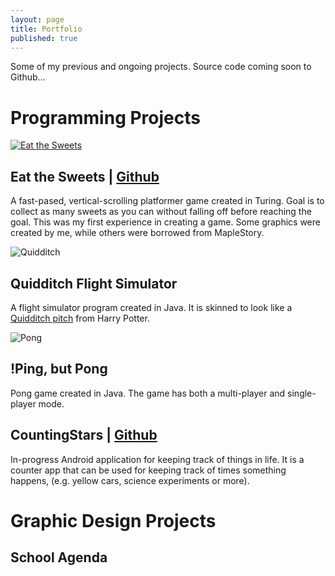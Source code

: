 ```yaml
---
layout: page
title: Portfolio
published: true
---
```


Some of my previous and ongoing projects. Source code coming soon to Github...

<!-- note to self: create gifs of gameplay when you rollover the images--->
<a name="programs"></a>
# Programming Projects 
<a name="sweets"></a>
[![Eat the Sweets](http://i.imgur.com/r6AaxjL.png)](https://github.com/polkabear/EatTheSweets)
## Eat the Sweets | [Github](https://github.com/polkabear/EatTheSweets) 
A fast-pased, vertical-scrolling platformer game created in Turing. Goal is to collect as many sweets as you can without falling off before reaching the goal. This was my first experience in creating a game. Some graphics were created by me, while others were borrowed from MapleStory.

![Quidditch](http://i.imgur.com/MG1rFYL.png)<a name="quidditch"></a>
## Quidditch Flight Simulator
A flight simulator program created in Java. It is skinned to look like a [Quidditch pitch](http://harrypotter.wikia.com/wiki/Quidditch) from Harry Potter. 

![Pong](http://i.imgur.com/j4heico.png)<a name="pong"></a>
## !Ping, but Pong
Pong game created in Java. The game has both a multi-player and single-player mode.

## CountingStars | [Github](https://github.com/polkabear/CountingStars)<a name="stars"></a>
In-progress Android application for keeping track of things in life. It is a counter app that can be used for keeping track of times something happens, (e.g. yellow cars, science experiments or more).

# Graphic Design Projects <a name="graphics"></a>
## School Agenda
